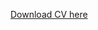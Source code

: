 <!--
---
layout: archive
title: "CV"
permalink: /cv/
author_profile: true
redirect_from:
  - /resume
---

{% include base_path %} -->

[Download CV here](https://mia-zhong.github.io/miazhong.github.io/files/CV_Lecturer_website_Jan25.pdf)

<!--Education
======
* Ph.D in Sociology and Demography, University of California Berkeley, 2024
* MA in Sociology, MA in Demography, University of California Berkeley, 2019 & 2016
* BA in Sociology, Tsinghua University, 2015

Work experience
======
* Spring 2024: Academic Pages Collaborator
  * Github University
  * Duties includes: Updates and improvements to template
  * Supervisor: The Users

* Fall 2015: Research Assistant
  * Github University
  * Duties included: Merging pull requests
  * Supervisor: Professor Hub

* Summer 2015: Research Assistant
  * Github University
  * Duties included: Tagging issues
  * Supervisor: Professor Git
  
Skills
======
* Skill 1
* Skill 2
  * Sub-skill 2.1
  * Sub-skill 2.2
  * Sub-skill 2.3
* Skill 3

Publications
======
  <ul>{% for post in site.publications reversed %}
    {% include archive-single-cv.html %}
  {% endfor %}</ul>
  
Talks
======
  <ul>{% for post in site.talks reversed %}
    {% include archive-single-talk-cv.html  %}
  {% endfor %}</ul>
  
Teaching
======
  <ul>{% for post in site.teaching reversed %}
    {% include archive-single-cv.html %}
  {% endfor %}</ul>
  
Service and leadership
======
* Currently signed in to 43 different slack teams -->
